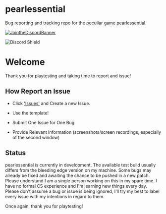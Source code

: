 # pearlessential
Bug reporting and tracking repo for the pecuilar game [pearlessential](https://pearlessential.webflow.io/).

[![JointheDiscordBanner](https://user-images.githubusercontent.com/53021785/204403780-04be1c51-b70e-430b-b61c-3d668c5ea458.png)](https://discord.gg/UZ3DCZXmr9)

<img src="https://discordapp.com/api/guilds/864409514392027146/widget.png?style=shield" alt="Discord Shield"/>

<h1>Welcome</h1>
Thank you for playtesting and taking time to report and issue!

<h2>How Report an Issue</h2>

- Click ['Issues'](https://github.com/Alkaliii/pearlessential/issues) and Create a new Issue.

- Use the template!

- Submit One Issue for One Bug

- Provide Relevant Information (screenshots/screen recordings, especially of the second window)

<h2>Status</h2>

pearlessential is currently in development. The available test build usually differs from the bleeding edge version on my machine. 
Some bugs may already be fixed and awaiting the chance to be pushed in a new patch. Please understand I am a single person working
on this in my spare time. I have no formal CS experience and I'm learning new things every day. Please don't assume a bug or issue
is being ignored, I'll try my best to label every issue with my intentions in regard to them.

Once again, thank you for playtesting!
